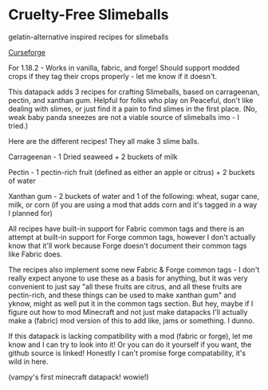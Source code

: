 # Cruelty-Free Slimeballs
gelatin-alternative inspired recipes for slimeballs

[Curseforge](https://www.curseforge.com/minecraft/mc-addons/cruelty-free-slimeballs)

For 1.18.2 - Works in vanilla, fabric, and forge! Should support modded crops if they tag their crops properly - let me know if it doesn't.

This datapack adds 3 recipes for crafting Slimeballs, based on carrageenan, pectin, and xanthan gum. Helpful for folks who play on Peaceful, don't like dealing with slimes, or just find it a pain to find slimes in the first place. (No, weak baby panda sneezes are not a viable source of slimeballs imo - I tried.)

 

Here are the different recipes! They all make 3 slime balls.

Carrageenan - 1 Dried seaweed + 2 buckets of milk

Pectin - 1 pectin-rich fruit (defined as either an apple or citrus) + 2 buckets of water

Xanthan gum - 2 buckets of water and 1 of the following: wheat, sugar cane, milk, or corn (if you are using a mod that adds corn and it's tagged in a way I planned for)

 

All recipes have built-in support for Fabric common tags and there is an attempt at built-in support for Forge common tags, however I don't actually know that it'll work because Forge doesn't document their common tags like Fabric does.

 

The recipes also implement some new Fabric & Forge common tags - I don't really expect anyone to use these as a basis for anything, but it was very convenient to just say "all these fruits are citrus, and all these fruits are pectin-rich, and these things can be used to make xanthan gum" and yknow, might as well put it in the common tags section. But hey, maybe if I figure out how to mod Minecraft and not just make datapacks I'll actually make a (fabric) mod version of this to add like, jams or something. I dunno.

 

If this datapack is lacking compatibility with a mod (fabric or forge), let me know and I can try to look into it! Or you can do it yourself if you want, the github source is linked! Honestly I can't promise forge compatability, it's wild in here.

(vampy's first minecraft datapack! wowie!)
